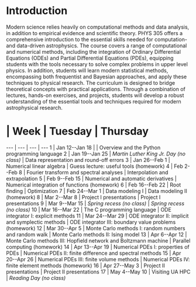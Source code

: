 # Introduction

Modern science relies heavily on computational methods and data
analysis, in addition to empirical evidence and scientific theory.
PHYS 305 offers a comprehensive introduction to the essential skills
needed for computation- and data-driven astrophysics.
The course covers a range of computational and numerical methods,
including the integration of Ordinary Differential Equations (ODEs)
and Partial Differential Equations (PDEs), equipping students with the
tools necessary to solve complex problems in upper level physics.
In addition, students will learn modern statistical methods,
encompassing both frequentist and Bayesian approaches, and apply these
techniques to physical research.
The curriculum is designed to bridge theoretical concepts with
practical applications.
Through a combination of lectures, hands-on exercises, and projects,
students will develop a robust understanding of the essential tools
and techniques required for modern astrophysical research.


# | Week | Tuesday | Thursday
--- | --- | --- | ---
1  | Jan 12--Jan 18 |                                                                 | Overview and the Python programming language
2  | Jan 19--Jan 25 | *Martin Luther King Jr. Day (no class)*                         | Data representation and round-off errors
3  | Jan 26--Feb  1 | Numerical linear algebra                                        | Guess lecture: useful tools (homework)
4  | Feb  2--Feb  8 | Fourier transform and spectral analyses                         | Interpolation and extrapolation
5  | Feb  9--Feb 15 | Numerical and automatic derivatives                             | Numerical integration of functions (homework)
6  | Feb 16--Feb 22 | Root finding                                                    | Optimization
7  | Feb 24--Mar  1 | Data modeling I                                                 | Data modeling II (homework)
8  | Mar  2--Mar  8 | Project I presentations                                         | Project I presentations
9  | Mar  9--Mar 15 | *Spring recess (no class)*                                      | *Spring recess (no class)*
10 | Mar 16--Mar 22 | The C programming language                                      | ODE integrator I: explicit methods
11 | Mar 24--Mar 29 | ODE integrator II: implicit and symplectic methods              | ODE integrator III: boundary value problems (homework)
12 | Mar 30--Apr  5 | Monte Carlo methods I: random numbers and random walk           | Monte Carlo methods II: Ising model
13 | Apr  6--Apr 12 | Monte Carlo methods III: Hopfield network and Boltzmann machine | Parallel computing (homework)
14 | Apr 13--Apr 19 | Numerical PDEs I: properties of PDEs                            | Numerical PDEs II: finite difference and spectral methods
15 | Apr 20--Apr 26 | Numerical PDEs III: finite volume methods                       | Numerical PDEs IV: finite element methods (homework)
16 | Apr 27--May  3 | Project II presentations                                        | Project II presentations
17 | May  4--May 10 | Visiting UA HPC                                                 | *Reading Day (no class)*


```{tableofcontents}
```
